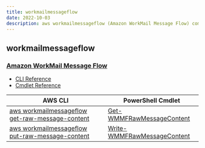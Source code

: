 ```yaml
---
title: workmailmessageflow
date: 2022-10-03
description: aws workmailmessageflow (Amazon WorkMail Message Flow) command/cmdlet list.
---
```


## workmailmessageflow

### [Amazon WorkMail Message Flow](https://aws.amazon.com/workmail/)

* [CLI Reference](https://docs.aws.amazon.com/cli/latest/reference/workmailmessageflow/index.html)
* [Cmdlet Reference](https://docs.aws.amazon.com/powershell/latest/reference/items/WorkMailMessageFlow_cmdlets.html)

|AWS CLI|PowerShell Cmdlet|
|----|----|
|[aws workmailmessageflow get-raw-message-content](https://docs.aws.amazon.com/cli/latest/reference/workmailmessageflow/get-raw-message-content.html)|[Get-WMMFRawMessageContent](https://docs.aws.amazon.com/powershell/latest/reference/items/Get-WMMFRawMessageContent.html)|
|[aws workmailmessageflow put-raw-message-content](https://docs.aws.amazon.com/cli/latest/reference/workmailmessageflow/put-raw-message-content.html)|[Write-WMMFRawMessageContent](https://docs.aws.amazon.com/powershell/latest/reference/items/Write-WMMFRawMessageContent.html)|

